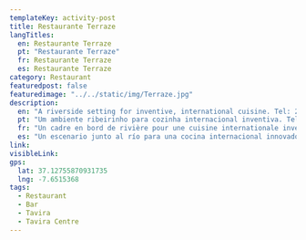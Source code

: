 ```yaml
---
templateKey: activity-post
title: Restaurante Terraze
langTitles:
  en: Restaurante Terraze
  pt: "Restaurante Terraze"
  fr: Restaurante Terraze
  es: Restaurante Terraze
category: Restaurant 
featuredpost: false
featuredimage: "../../static/img/Terraze.jpg"
description: 
  en: "A riverside setting for inventive, international cuisine. Tel: 281 327 481"
  pt: "Um ambiente ribeirinho para cozinha internacional inventiva. Tel: 281 327 481"
  fr: "Un cadre en bord de rivière pour une cuisine internationale inventive. Tel: 281 327 481"
  es: "Un escenario junto al río para una cocina internacional innovadora. Tel: 281 327 481"
link:
visibleLink:
gps:
  lat: 37.12755870931735
  lng: -7.6515368
tags:
  - Restaurant
  - Bar
  - Tavira
  - Tavira Centre
---
```


